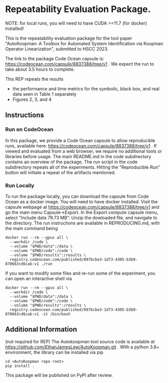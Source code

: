 # Repeatability Evaluation Package.

NOTE: for local runs, you will need to have CUDA >=11.7 (for docker) installed!

This is the repeatability evaluation package for the tool paper "AutoKoopman: A Toolbox for Automated System Identification via Koopman Operator Linearization", submitted to HSCC 2023.

The link to the package Code Ocean capsule is: https://codeocean.com/capsule/8837388/tree/v1 . We expect the run to take about 3.5 hours to complete.

This REP repeats the results

- the performance and time metrics for the symbolic, black box, and real data seen in Table 1 separately
- Figures 2, 3, and 4

## Instructions

### Run on CodeOcean

In this package, we provide a Code Ocean capsule to allow reproducible runs, available here: https://codeocean.com/capsule/8837388/tree/v1 . If viewed and evaluated from a web browser, we require no additional tools or libraries before usage. The main README.md in the code subdirectory contains an overview of the package. The run script in the code subdirectory repeats all of the experiments. Hitting the "Reproducible Run" button will initiate a repeat of the artifacts mentioned.

### Run Locally

To run the package locally, you can download the capsule from Code Ocean as a docker image. You will need to have docker installed. Visit the capsule webpage at https://codeocean.com/capsule/8837388/tree/v1 and go the main menu Capsule->Export. In the Export compute capsule menu, select "Include data 79.73 MB". Unzip the dowloaded file, and navigate to the directory. The run instructions are available in REPRODUCING.md, with the main command being

```shell
docker run --rm --gpus all \
  --workdir /code \
  --volume "$PWD/data":/data \
  --volume "$PWD/code":/code \
  --volume "$PWD/results":/results \
  registry.codeocean.com/published/897bcbe3-1d73-4305-b3b9-870663cd6cab:v1 ./run
```

If you want to modify some files and re-run some of the experiment, you can open an interactive shell via

```shell
docker run --rm --gpus all \
  --workdir /code \
  --volume "$PWD/data":/data \
  --volume "$PWD/code":/code \
  --volume "$PWD/results":/results \
  registry.codeocean.com/published/897bcbe3-1d73-4305-b3b9-870663cd6cab:v1 -it /bin/bash
```

## Additional Information

(not required for REP) The Autokoopman tool source code is available at https://github.com/EthanJamesLew/AutoKoopman.git . With a python 3.8+ environment, the library can be installed via pip

```shell
cd <AutoKoopman repo root>
pip install .
```

This package will be published on PyPI after review.
